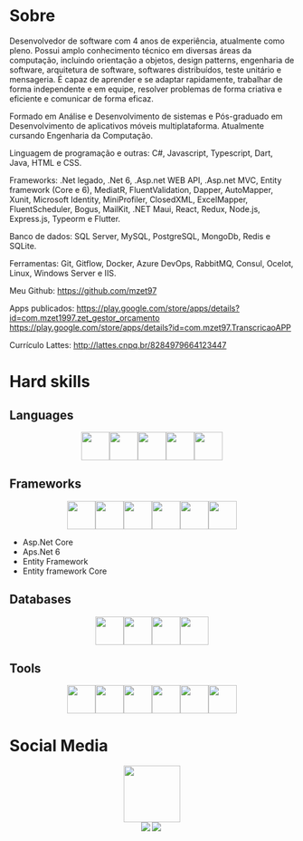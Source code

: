 # Sobre
Desenvolvedor de software com 4 anos de experiência, atualmente como pleno. Possui amplo conhecimento técnico em diversas áreas da computação, incluindo orientação a objetos, design patterns, engenharia de software, arquitetura de software, softwares distribuídos,  teste unitário e mensageria. É capaz de aprender e se adaptar rapidamente, trabalhar de forma independente e em equipe, resolver problemas de forma criativa e eficiente e comunicar de forma eficaz. 

Formado em Análise e Desenvolvimento de sistemas e
Pós-graduado em Desenvolvimento de aplicativos móveis multiplataforma. 
Atualmente cursando Engenharia da Computação.

Linguagem de programação e outras:
C#, Javascript, Typescript, Dart, Java, HTML e CSS.

Frameworks:
.Net legado, .Net 6, .Asp.net WEB API, .Asp.net MVC, Entity framework (Core e 6), MediatR, FluentValidation, Dapper, AutoMapper, Xunit, Microsoft Identity, MiniProfiler, ClosedXML, ExcelMapper, FluentScheduler, Bogus, MailKit, .NET Maui, React, Redux, Node.js, Express.js, Typeorm e Flutter.

Banco de dados:
SQL Server, MySQL, PostgreSQL, MongoDb, Redis e SQLite.

Ferramentas:
Git, Gitflow, Docker, Azure DevOps, RabbitMQ, Consul, Ocelot, Linux, Windows Server e IIS. 

Meu Github:
https://github.com/mzet97

Apps publicados:
https://play.google.com/store/apps/details?id=com.mzet1997.zet_gestor_orcamento
https://play.google.com/store/apps/details?id=com.mzet97.TranscricaoAPP

Currículo Lattes:
http://lattes.cnpq.br/8284979664123447

# Hard skills
## Languages
<div style="display: flex;flex-direction: row;justify-content:center;align-items:center">
   
 <a href="#" title="Javascript">
   <img style="height:50px;width:50px;" src="https://cdn.jsdelivr.net/gh/devicons/devicon/icons/javascript/javascript-original.svg" />
 </a>

 <a href="#" title="Typescript">
   <img style="height:50px;width:50px;" src="https://cdn.jsdelivr.net/gh/devicons/devicon/icons/typescript/typescript-original.svg" />
 </a>

 <a href="#" title="C#">
   <img style="height:50px;width:50px;" src="https://cdn.jsdelivr.net/gh/devicons/devicon/icons/csharp/csharp-original.svg" />
 </a>

 <a href="#" title="Java">
  <img style="height:50px;width:50px;" src="https://cdn.jsdelivr.net/gh/devicons/devicon/icons/java/java-original-wordmark.svg" />
 </a>

 <a href="#" title="Dart">
  <img style="height:50px;width:50px;" src="https://cdn.jsdelivr.net/gh/devicons/devicon/icons/dart/dart-original.svg" />
 </a>
	
</div>

## Frameworks
<div style="display: flex;flex-direction: row;justify-content:center;align-items:center">
<a href="#" title="Node.js">
   <img style="height:50px;width:50px;" src="https://cdn.jsdelivr.net/gh/devicons/devicon/icons/nodejs/nodejs-original-wordmark.svg" />
</a>
<a href="#" title="React">
   <img style="height:50px;width:50px;" src="https://cdn.jsdelivr.net/gh/devicons/devicon/icons/react/react-original-wordmark.svg" />
</a>        

<a href="#" title="Flutter">
   <img style="height:50px;width:50px;" src="https://cdn.jsdelivr.net/gh/devicons/devicon/icons/flutter/flutter-original.svg" />
</a>                
<a href="#" title=".Net core">
   <img style="height:50px;width:50px;" src="https://cdn.jsdelivr.net/gh/devicons/devicon/icons/dotnetcore/dotnetcore-original.svg" />
</a>          

<a href="#" title=".Net">
   <img style="height:50px;width:50px;" src="https://cdn.jsdelivr.net/gh/devicons/devicon/icons/dot-net/dot-net-original-wordmark.svg" />
</a>          
<a href="#" title="Express">
	<img style="height:50px;width:50px;" src="https://cdn.jsdelivr.net/gh/devicons/devicon/icons/express/express-original-wordmark.svg" />
</a>   
</div>
   
* Asp.Net Core
* Aps.Net 6
* Entity Framework
* Entity framework Core

## Databases
<div style="display: flex;flex-direction: row;justify-content:center;align-items:center">
	<a href="#" title="MySQL">
    <img style="height:50px;width:50px;" src="https://cdn.jsdelivr.net/gh/devicons/devicon/icons/mysql/mysql-original-wordmark.svg" />
</a>  
	<a href="#" title="PostgreSQL">
    <img style="height:50px;width:50px;" src="https://cdn.jsdelivr.net/gh/devicons/devicon/icons/postgresql/postgresql-original-wordmark.svg" />    
</a>   
	<a href="#" title="SQL Server">
		<img style="height:50px;width:50px;" src="https://cdn.jsdelivr.net/gh/devicons/devicon/icons/microsoftsqlserver/microsoftsqlserver-plain-wordmark.svg" />        
</a>   
	<a href="#" title="MongoDB">
     <img style="height:50px;width:50px;" src="https://cdn.jsdelivr.net/gh/devicons/devicon/icons/mongodb/mongodb-original-wordmark.svg" />
 </a>
	
</div>

## Tools
<div style="display: flex;flex-direction: row;justify-content:center;align-items:center">
	<a href="#" title="Git">
      <img style="height:50px;width:50px;" src="https://cdn.jsdelivr.net/gh/devicons/devicon/icons/git/git-original-wordmark.svg" />  
 </a>
	<a href="#" title="Docker">
		<img style="height:50px;width:50px;" src="https://cdn.jsdelivr.net/gh/devicons/devicon/icons/docker/docker-original-wordmark.svg" />
 </a>
	<a href="#" title="VSCode">
     <img style="height:50px;width:50px;" src="https://cdn.jsdelivr.net/gh/devicons/devicon/icons/vscode/vscode-original-wordmark.svg" />    
 </a>
	<a href="#" title="Visual Studio">
      <img style="height:50px;width:50px;" src="https://cdn.jsdelivr.net/gh/devicons/devicon/icons/visualstudio/visualstudio-plain-wordmark.svg" />  
 </a>
	<a href="#" title="Yarn">
     <img style="height:50px;width:50px;" src="https://cdn.jsdelivr.net/gh/devicons/devicon/icons/yarn/yarn-original-wordmark.svg" />   
 </a>
	<a href="#" title="NPM">
      <img style="height:50px;width:50px;" src="https://cdn.jsdelivr.net/gh/devicons/devicon/icons/npm/npm-original-wordmark.svg" />
	</a>
	
</div>

# Social Media
<div style="display: flex;flex-direction: row;justify-content:center;align-items:center">
<a href="https://www.linkedin.com/in/matheus-zeitune" title="LinkedIn">
 	<img style="height:100px;width:100px;" src="https://cdn.jsdelivr.net/gh/devicons/devicon/icons/linkedin/linkedin-original-wordmark.svg" />
	</a>
</div>

<div style="display: flex;flex-direction: row;justify-content:center;align-items:center"> 
  <a href="#"> <img align="left" src="https://github-readme-stats-sigma-five.vercel.app/api/top-langs/?username=mzet97&theme=react&line_height=40&hide=css"/> </a>
  <a href="#"> <img align="left" src="https://github-readme-stats-sigma-five.vercel.app/api?username=mzet97&show_icons=true&theme=merko"/> </a>
</div>
